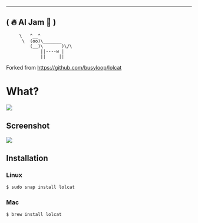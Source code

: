   ______________
 ( 🔥 AI Jam 🚀 )
  --------------
         \   ^__^
          \  (oo)\_______
             (__)\       )\/\
                 ||----w |
                 ||     ||

Forked from https://github.com/busyloop/lolcat

# What?

![](https://github.com/busyloop/lolcat/raw/master/ass/nom.jpg)

## Screenshot

![](https://github.com/busyloop/lolcat/raw/master/ass/screenshot.png)

## Installation

### Linux

```bash
$ sudo snap install lolcat
```

### Mac

```bash
$ brew install lolcat
```
